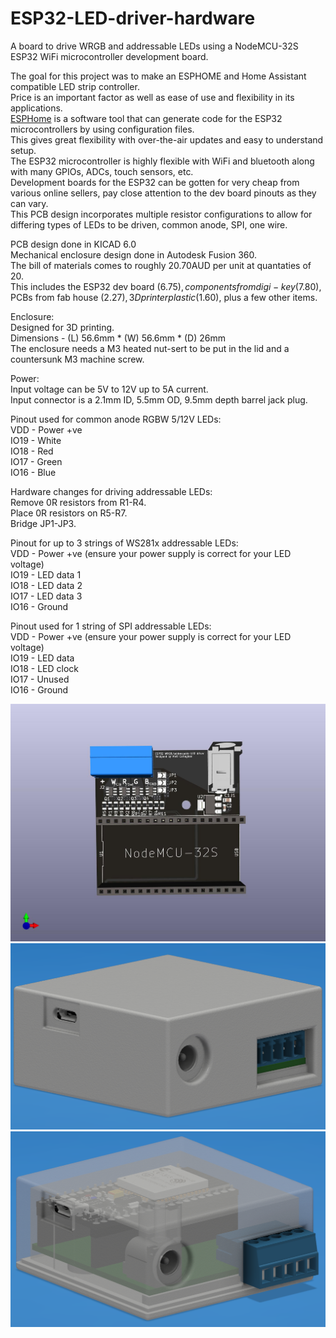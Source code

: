 # ESP32-LED-driver-hardware
A board to drive WRGB and addressable LEDs using a NodeMCU-32S ESP32 WiFi microcontroller development board.  

The goal for this project was to make an ESPHOME and Home Assistant compatible LED strip controller.  
Price is an important factor as well as ease of use and flexibility in its applications.  
[ESPHome](https://esphome.io/) is a software tool that can generate code for the ESP32 microcontrollers by using configuration files.  
This gives great flexibility with over-the-air updates and easy to understand setup.  
The ESP32 microcontroller is highly flexible with WiFi and bluetooth along with many GPIOs, ADCs, touch sensors, etc.  
Development boards for the ESP32 can be gotten for very cheap from various online sellers, pay close attention to the dev board pinouts as they can vary.  
This PCB design incorporates multiple resistor configurations to allow for differing types of LEDs to be driven, common anode, SPI, one wire.


PCB design done in KICAD 6.0  
Mechanical enclosure design done in Autodesk Fusion 360.  
The bill of materials comes to roughly 20.70AUD per unit at quantaties of 20.  
This includes the ESP32 dev board ($6.75), components from digi-key ($7.80), PCBs from fab house ($2.27), 3D printer plastic ($1.60), plus a few other items.  

Enclosure:  
Designed for 3D printing.  
Dimensions - (L) 56.6mm * (W) 56.6mm * (D) 26mm  
The enclosure needs a M3 heated nut-sert to be put in the lid and a countersunk M3 machine screw.  

Power:  
Input voltage can be 5V to 12V up to 5A current.  
Input connector is a 2.1mm ID, 5.5mm OD, 9.5mm depth barrel jack plug.  

Pinout used for common anode RGBW 5/12V LEDs:  
VDD  - Power +ve  
IO19 - White  
IO18 - Red  
IO17 - Green  
IO16 - Blue  

Hardware changes for driving addressable LEDs:  
Remove 0R resistors from R1-R4.  
Place 0R resistors on R5-R7.  
Bridge JP1-JP3.  

Pinout for up to 3 strings of WS281x addressable LEDs:  
VDD  - Power +ve (ensure your power supply is correct for your LED voltage)  
IO19 - LED data 1  
IO18 - LED data 2  
IO17 - LED data 3  
IO16 - Ground  

Pinout used for 1 string of SPI addressable LEDs:  
VDD  - Power +ve (ensure your power supply is correct for your LED voltage)  
IO19 - LED data  
IO18 - LED clock  
IO17 - Unused  
IO16 - Ground  

![PCB0](https://github.com/m-c-tech/ESP32-LED-driver-hardware/blob/main/Images/PCB0.jpg)
![Enclosure0](https://github.com/m-c-tech/ESP32-LED-driver-hardware/blob/main/Images/Enclosure0.PNG)
![Enclosure1](https://github.com/m-c-tech/ESP32-LED-driver-hardware/blob/main/Images/Enclosure1.PNG)